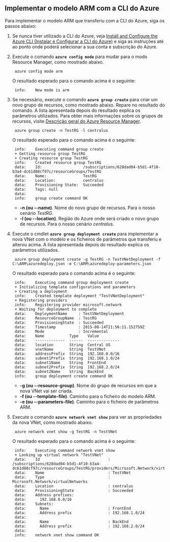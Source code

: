 ## Implementar o modelo ARM com a CLI do Azure

Para implementar o modelo ARM que transferiu com a CLI do Azure, siga os passos abaixo:

1. Se nunca tiver utilizado a CLI do Azure, veja [Install and Configure the Azure CLI (Instalar e Configurar a CLI do Azure)](../articles/xplat-cli-install.md) e siga as instruções até ao ponto onde poderá selecionar a sua conta e subscrição do Azure.
2. Execute o comando **`azure config mode`** para mudar para o modo Resource Manager, como mostrado abaixo.

        azure config mode arm

    O resultado esperado para o comando acima é o seguinte:

        info:    New mode is arm

3. Se necessário, execute o comando **`azure group create`** para criar um novo grupo de recursos, como mostrado abaixo. Repare no resultado do comando. A lista apresentada depois do resultado explica os parâmetros utilizados. Para obter mais informações sobre os grupos de recursos, visite [Descrição geral do Azure Resource Manager](../articles/resource-group-overview.md).

        azure group create -n TestRG -l centralus

    O resultado esperado para o comando acima é o seguinte:

        info:    Executing command group create
        + Getting resource group TestRG
        + Creating resource group TestRG
        info:    Created resource group TestRG
        data:    Id:                  /subscriptions/628dad04-b5d1-4f10-b3a4-dc61d88cf97c/resourceGroups/TestRG
        data:    Name:                TestRG
        data:    Location:            centralus
        data:    Provisioning State:  Succeeded
        data:    Tags: null
        data:
        info:    group create command OK

    - **-n (ou --name)**. Nome do novo grupo de recursos. Para o nosso cenário *TestRG*.
    - **-l (ou --location)**. Região do Azure onde será criado o novo grupo de recursos. Para o nosso cenário *centralus*.

4. Execute o cmdlet **`azure group deployment create`** para implementar a nova VNet com o modelo e os ficheiros de parâmetros que transferiu e alterou acima. A lista apresentada depois do resultado explica os parâmetros utilizados.

        azure group deployment create -g TestRG -n TestVNetDeployment -f C:\ARM\azuredeploy.json -e C:\ARM\azuredeploy-parameters.json

    O resultado esperado para o comando acima é o seguinte:

        info:    Executing command group deployment create
        + Initializing template configurations and parameters
        + Creating a deployment
        info:    Created template deployment "TestVNetDeployment"
        + Registering providers
        info:    Registering provider microsoft.network
        + Waiting for deployment to complete
        data:    DeploymentName     : TestVNetDeployment
        data:    ResourceGroupName  : TestRG
        data:    ProvisioningState  : Succeeded
        data:    Timestamp          : 2015-08-14T21:56:11.152759Z
        data:    Mode               : Incremental
        data:    Name           Type    Value
        data:    -------------  ------  --------------
        data:    location       String  Central US
        data:    vnetName       String  TestVNet
        data:    addressPrefix  String  192.168.0.0/16
        data:    subnet1Prefix  String  192.168.1.0/24
        data:    subnet1Name    String  FrontEnd
        data:    subnet2Prefix  String  192.168.2.0/24
        data:    subnet2Name    String  BackEnd
        info:    group deployment create command OK

    - **-g (ou --resource-group)**. Nome do grupo de recursos em que a nova VNet vai ser criada.
    - **-f (ou --template-file)**. Caminho para o ficheiro do modelo ARM.
    - **-e (ou --parameters-file)**. Caminho para o ficheiro de parâmetros ARM.

5. Execute o comando **`azure network vnet show`** para ver as propriedades da nova VNet, como mostrado abaixo.

        azure network vnet show -g TestRG -n TestVNet

    O resultado esperado para o comando acima é o seguinte:

        info:    Executing command network vnet show
        + Looking up virtual network "TestVNet"
        data:    Id                              : /subscriptions/628dad04-b5d1-4f10-b3a4-dc61d88cf97c/resourceGroups/TestRG/providers/Microsoft.Network/virtualNetworks/TestVNet
        data:    Name                            : TestVNet
        data:    Type                            : Microsoft.Network/virtualNetworks
        data:    Location                        : centralus
        data:    ProvisioningState               : Succeeded
        data:    Address prefixes:
        data:      192.168.0.0/16
        data:    Subnets:
        data:      Name                          : FrontEnd
        data:      Address prefix                : 192.168.1.0/24
        data:
        data:      Name                          : BackEnd
        data:      Address prefix                : 192.168.2.0/24
        data:
        info:    network vnet show command OK


<!--HONumber=Sep16_HO3-->


